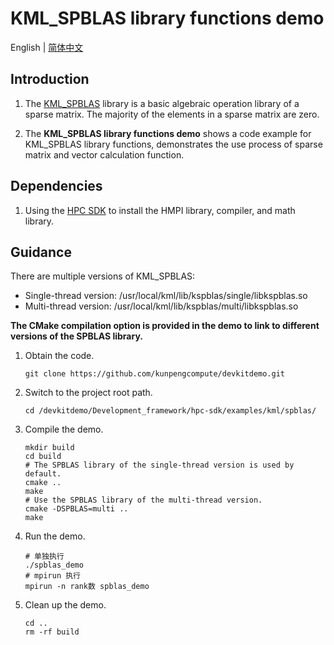 # **KML_SPBLAS library functions demo**

English | [简体中文](README.md)

## Introduction

1. The [KML_SPBLAS](https://www.hikunpeng.com/document/detail/en/kunpengaccel/math-lib/devg-kml/kunpengaccel_kml_16_0067.html)
library is a basic algebraic operation library of a sparse matrix. The majority of the elements in a sparse matrix are
zero.

2. The **KML_SPBLAS library functions demo** shows a code example for KML_SPBLAS library functions, demonstrates the use process of sparse matrix and vector calculation function.

## Dependencies

1. Using the [HPC SDK](https://mirrors.huaweicloud.com/kunpeng/archive/Kunpeng_SDK/HPC/) to install the HMPI library, compiler, and math library.

## Guidance

There are multiple versions of KML_SPBLAS:
- Single-thread version: /usr/local/kml/lib/kspblas/single/libkspblas.so
- Multi-thread version: /usr/local/kml/lib/kspblas/multi/libkspblas.so

**The CMake compilation option is provided in the demo to link to different versions of the SPBLAS library.**
1. Obtain the code.

   ```shell
   git clone https://github.com/kunpengcompute/devkitdemo.git
   ```

2. Switch to the project root path.

   ```shell
   cd /devkitdemo/Development_framework/hpc-sdk/examples/kml/spblas/
   ```

3. Compile the demo.

   ```shell
   mkdir build
   cd build
   # The SPBLAS library of the single-thread version is used by default.
   cmake ..
   make
   # Use the SPBLAS library of the multi-thread version.
   cmake -DSPBLAS=multi ..
   make
   ```

4. Run the demo.

   ```shell
   # 单独执行
   ./spblas_demo
   # mpirun 执行
   mpirun -n rank数 spblas_demo
   ```

5. Clean up the demo.

   ```shell
   cd ..
   rm -rf build
   ```